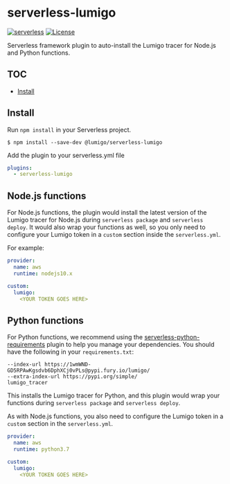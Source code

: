 # serverless-lumigo

[![serverless](http://public.serverless.com/badges/v3.svg)](http://www.serverless.com)
[![License](https://img.shields.io/badge/License-Apache%202.0-blue.svg)](LICENSE)

Serverless framework plugin to auto-install the Lumigo tracer for Node.js and Python functions.

## TOC

- [Install](#install)

## Install

Run `npm install` in your Serverless project.

`$ npm install --save-dev @lumigo/serverless-lumigo`

Add the plugin to your serverless.yml file

```yml
plugins:
  - serverless-lumigo
```

## Node.js functions

For Node.js functions, the plugin would install the latest version of the Lumigo tracer for Node.js during `serverless package` and `serverless deploy`. It would also wrap your functions as well, so you only need to configure your Lumigo token in a `custom` section inside the `serverless.yml`.

For example:

```yml
provider:
  name: aws
  runtime: nodejs10.x

custom:
  lumigo:
    <YOUR TOKEN GOES HERE>
```

## Python functions

For Python functions, we recommend using the [serverless-python-requirements](https://www.npmjs.com/package/serverless-python-requirements) plugin to help you manage your dependencies. You should have the following in your `requirements.txt`:

```
--index-url https://1wmWND-GD5RPAwKgsdvb6DphXCj0vPLs@pypi.fury.io/lumigo/
--extra-index-url https://pypi.org/simple/
lumigo_tracer
```

This installs the Lumigo tracer for Python, and this plugin would wrap your functions during `serverless package` and `serverless deploy`.

As with Node.js functions, you also need to configure the Lumigo token in a `custom` section in the `serverless.yml`.

```yml
provider:
  name: aws
  runtime: python3.7

custom:
  lumigo:
    <YOUR TOKEN GOES HERE>
```
